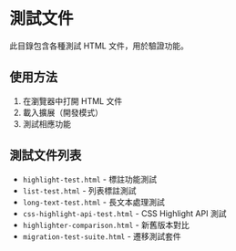 # 測試文件

此目錄包含各種測試 HTML 文件，用於驗證功能。

## 使用方法

1. 在瀏覽器中打開 HTML 文件
2. 載入擴展（開發模式）
3. 測試相應功能

## 測試文件列表

- `highlight-test.html` - 標註功能測試
- `list-test.html` - 列表標註測試
- `long-text-test.html` - 長文本處理測試
- `css-highlight-api-test.html` - CSS Highlight API 測試
- `highlighter-comparison.html` - 新舊版本對比
- `migration-test-suite.html` - 遷移測試套件
